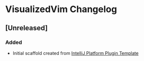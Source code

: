 <!-- Keep a Changelog guide -> https://keepachangelog.com -->

# VisualizedVim Changelog

## [Unreleased]
### Added
- Initial scaffold created from [IntelliJ Platform Plugin Template](https://github.com/JetBrains/intellij-platform-plugin-template)
